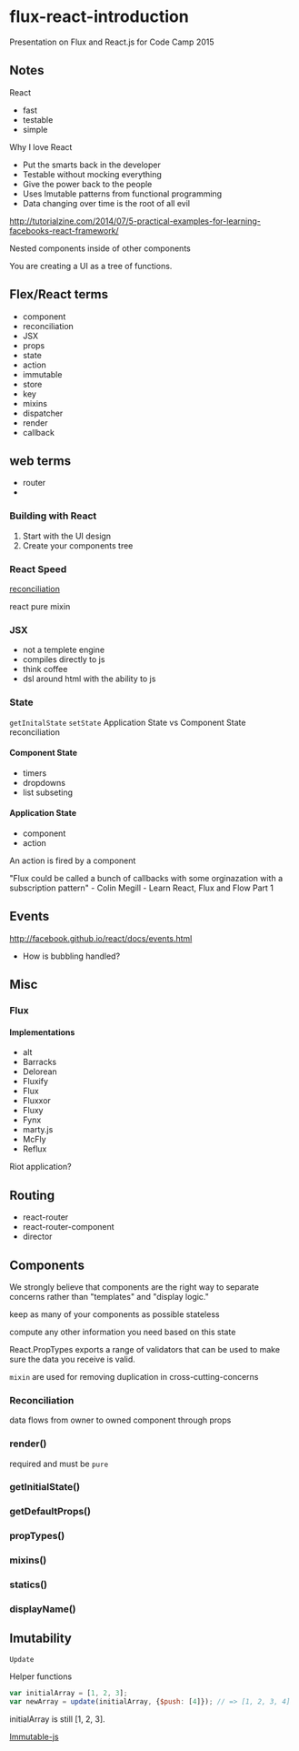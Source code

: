 # flux-react-introduction
Presentation on Flux and React.js for Code Camp 2015

Notes
-----

React
- fast
- testable
- simple

Why I love React
- Put the smarts back in the developer
- Testable without mocking everything
- Give the power back to the people
- Uses Imutable patterns from functional programming
- Data changing over time is the root of all evil

http://tutorialzine.com/2014/07/5-practical-examples-for-learning-facebooks-react-framework/


Nested components inside of other components

You are creating a UI as a tree of functions.

## Flex/React terms
- component
- reconciliation
- JSX
- props
- state
- action
- immutable
- store
- key
- mixins
- dispatcher
- render
- callback

## web terms
- router
- 


### Building with React

1. Start with the UI design
1. Create your components tree

### React Speed

[reconciliation](http://facebook.github.io/react/docs/reconciliation.html)

react pure mixin

### JSX
- not a templete engine
- compiles directly to js
- think coffee
- dsl around html with the ability to js

### State
``getInitalState``
``setState``
Application State vs Component State
reconciliation

#### Component State
* timers
* dropdowns
* list subseting

#### Application State

* component
* action

An action is fired by a component

"Flux could be called a bunch of callbacks with some orginazation with a subscription pattern" - Colin Megill - Learn React, Flux and Flow Part 1

## Events

http://facebook.github.io/react/docs/events.html

* How is bubbling handled?


## Misc

### Flux

#### Implementations
* alt
* Barracks
* Delorean
* Fluxify
* Flux
* Fluxxor
* Fluxy
* Fynx
* marty.js
* McFly
* Reflux

Riot application?

## Routing

* react-router
* react-router-component
* director


## Components

We strongly believe that components are the right way to separate concerns rather than "templates" and "display logic."

keep as many of your components as possible stateless

compute any other information you need based on this state

React.PropTypes exports a range of validators that can be used to make sure the data you receive is valid.

`mixin` are used for removing duplication in cross-cutting-concerns

### Reconciliation

data flows from owner to owned component through props

### render()

required and must be `pure`

### getInitialState()

### getDefaultProps()

### propTypes()

### mixins()

### statics()

### displayName()


## Imutability

`Update`

Helper functions

```javascript
var initialArray = [1, 2, 3];
var newArray = update(initialArray, {$push: [4]}); // => [1, 2, 3, 4]
```

initialArray is still [1, 2, 3].

[Immutable-js](https://github.com/facebook/immutable-js)





